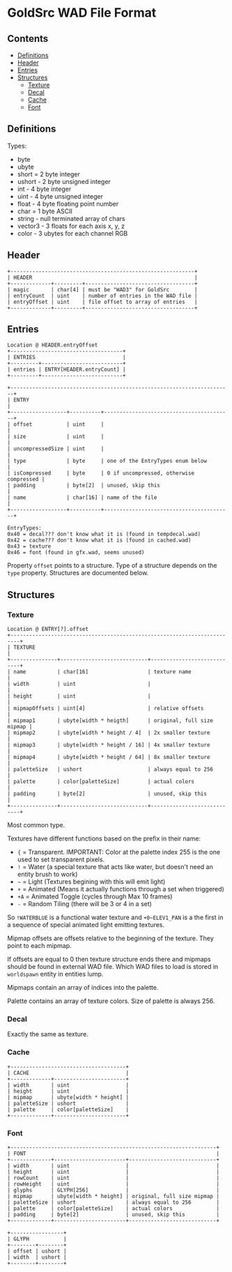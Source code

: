 # GoldSrc WAD File Format

## Contents

- [Definitions](#definitions)
- [Header](#header)
- [Entries](#entries)
- [Structures](#structures)
  - [Texture](#structures)
  - [Decal](#decal)
  - [Cache](#cache)
  - [Font](#font)

## Definitions

Types:
- byte
- ubyte
- short = 2 byte integer
- ushort - 2 byte unsigned integer
- int - 4 byte integer
- uint - 4 byte unsigned integer
- float - 4 byte floating point number
- char = 1 byte ASCII
- string - null terminated array of chars
- vector3 - 3 floats for each axis x, y, z
- color - 3 ubytes for each channel RGB

## Header

```
+-----------------------------------------------------------+
| HEADER                                                    |
+-------------+---------+-----------------------------------+
| magic       | char[4] | must be "WAD3" for GoldSrc        |
| entryCount  | uint    | number of entries in the WAD file |
| entryOffset | uint    | file offset to array of entries   |
+-------------+---------+-----------------------------------+
```

## Entries

```
Location @ HEADER.entryOffset
+------------------------------------+
| ENTRIES                            |
+---------+--------------------------+
| entries | ENTRY[HEADER.entryCount] |
+---------+--------------------------+
```

```
+-----------------------------------------------------------------------+
| ENTRY                                                                 |
+------------------+----------+-----------------------------------------+
| offset           | uint     |                                         |
| size             | uint     |                                         |
| uncompressedSize | uint     |                                         |
| type             | byte     | one of the EntryTypes enum below        |
| isCompressed     | byte     | 0 if uncompressed, otherwise compressed |
| padding          | byte[2]  | unused, skip this                       |
| name             | char[16] | name of the file                        |
+------------------+----------+-----------------------------------------+

EntryTypes:
0x40 = decal??? don't know what it is (found in tempdecal.wad)
0x42 = cache??? don't know what it is (found in cached.wad)
0x43 = texture
0x46 = font (found in gfx.wad, seems unused)
```

Property `offset` points to a structure. Type of a structure depends on the `type` property. Structures are documented below.

## Structures

### Texture

```
Location @ ENTRY[?].offset
+-------------------------------------------------------------------------+
| TEXTURE                                                                 |
+---------------+----------------------------+----------------------------+
| name          | char[16]                   | texture name               |
| width         | uint                       |                            |
| height        | uint                       |                            |
| mipmapOffsets | uint[4]                    | relative offsets           |
| mipmap1       | ubyte[width * heigth]      | original, full size mipmap |
| mipmap2       | ubyte[width * height / 4]  | 2x smaller texture         |
| mipmap3       | ubyte[width * height / 16] | 4x smaller texture         |
| mipmap4       | ubyte[width * height / 64] | 8x smaller texture         |
| paletteSize   | ushort                     | always equal to 256        |
| palette       | color[paletteSize]         | actual colors              |
| padding       | byte[2]                    | unused, skip this          |
+---------------+----------------------------+----------------------------+
```

Most common type.

Textures have different functions based on the prefix in their name:

- `{` = Transparent. IMPORTANT: Color at the palette index 255 is the one used to set transparent pixels.
- `!` = Water (a special texture that acts like water, but doesn't need an entity brush to work) 
- `~` = Light (Textures begining with this will emit light) 
- `+` = Animated (Means it actually functions through a set when triggered) 
- `+A` = Animated Toggle (cycles through Max 10 frames) 
- `-` = Random Tiling (there will be 3 or 4 in a set)

So `!WATERBLUE` is a functional water texture and `+0~ELEV1_PAN` is a the first in a sequence of special animated light emitting textures.

Mipmap offsets are offsets relative to the beginning of the texture. They point to each mipmap.

If offsets are equal to 0 then texture structure ends there and mipmaps should be found in external WAD file. Which WAD files to load is stored in `worldspawn` entity in entities lump.

Mipmaps contain an array of indices into the palette.

Palette contains an array of texture colors. Size of palette is always 256.

### Decal

Exactly the same as texture.

### Cache

```
+-------------------------------------+
| CACHE                               |
+-------------+-----------------------+
| width       | uint                  |
| height      | uint                  |
| mipmap      | ubyte[width * height] |
| paletteSize | ushort                |
| palette     | color[paletteSize]    |
+-------------+-----------------------+
```

### Font

```
+------------------------------------------------------------------+
| FONT                                                             |
+-------------+-----------------------+----------------------------+
| width       | uint                  |                            |
| height      | uint                  |                            |
| rowCount    | uint                  |                            |
| rowHeight   | uint                  |                            |
| glyphs      | GLYPH[256]            |                            |
| mipmap      | ubyte[width * height] | original, full size mipmap |
| paletteSize | ushort                | always equal to 256        |
| palette     | color[paletteSize]    | actual colors              |
| padding     | byte[2]               | unused, skip this          |
+-------------+-----------------------+----------------------------+

+-----------------+
| GLYPH           |
+--------+--------+
| offset | ushort |
| width  | ushort |
+--------+--------+
````